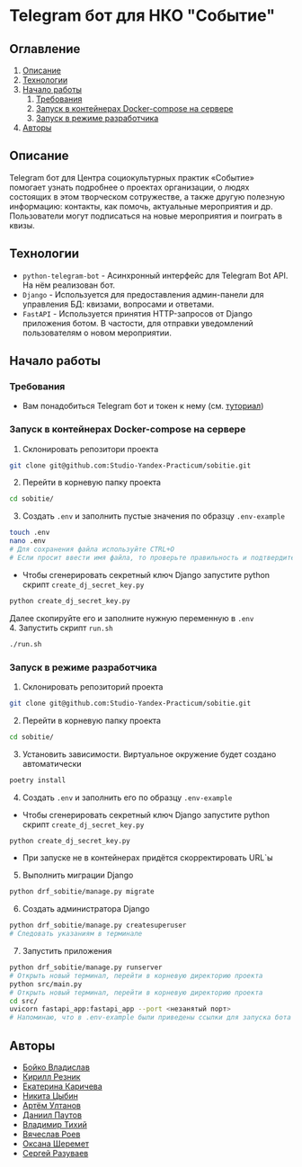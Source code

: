 # Telegram бот для НКО "Событие"
## Оглавление
1. [Описание](https://github.com/Studio-Yandex-Practicum/sobitie#описание)
2. [Технологии](https://github.com/Studio-Yandex-Practicum/sobitie#технологии)
3. [Начало работы](https://github.com/Studio-Yandex-Practicum/sobitie#начало-работы)
    1. [Требования](https://github.com/Studio-Yandex-Practicum/sobitie#требования)
    2. [Запуск в контейнерах Docker-compose на сервере](https://github.com/Studio-Yandex-Practicum/sobitie#запуск-в-контейнерах-docker-compose-на-сервере)
    3. [Запуск в режиме разработчика](https://github.com/Studio-Yandex-Practicum/sobitie#запуск-в-режиме-разработчика)
4. [Авторы](https://github.com/Studio-Yandex-Practicum/sobitie#авторы)
## Описание
Telegram бот для Центра социокультурных практик «Событие» помогает узнать подробнее о проектах организации, о людях состоящих в этом творческом сотружестве, а также другую полезную информацию: контакты, как помочь, актуальные мероприятия и др. Пользователи могут подписаться на новые мероприятия и поиграть в квизы. 
## Технологии
- `python-telegram-bot` - Асинхронный интерфейс для Telegram Bot API. На нём реализован бот.
- `Django` - Используется для предоставления админ-панели для управления БД: квизами, вопросами и ответами.
- `FastAPI` - Используется принятия HTTP-запросов от Django приложения ботом. В частости, для отправки уведомлений пользователям о новом мероприятии.
## Начало работы
### Требования
- Вам понадобиться Telegram бот и токен к нему (см. [туториал](https://core.telegram.org/bots/tutorial#obtain-your-bot-token))
### Запуск в контейнерах Docker-compose на сервере
1. Склонировать репозитори проекта
```BASH
git clone git@github.com:Studio-Yandex-Practicum/sobitie.git
```
2. Перейти в корневую папку проекта 
```BASH
cd sobitie/
```
3. Создать `.env` и заполнить пустые значения по образцу `.env-example`
```BASH
touch .env
nano .env
# Для сохранения файла используйте CTRL+O
# Если просит ввести имя файла, то проверьте правильность и подтвердите нажатием Enter
```
- Чтобы сгенерировать секретный ключ Django запустите python скрипт `create_dj_secret_key.py`
```BASH
python create_dj_secret_key.py
```
Далее скопируйте его и заполните нужную переменную в `.env`  
4. Запустить скрипт `run.sh`
```BASH
./run.sh
```
### Запуск в режиме разработчика
1. Склонировать репозиторий проекта
```BASH
git clone git@github.com:Studio-Yandex-Practicum/sobitie.git
```
2. Перейти в корневую папку проекта
```BASH
cd sobitie/
```
3. Установить зависимости. Виртуальное окружение будет создано автоматически
```BASH
poetry install
```
4. Создать `.env` и заполнить его по образцу `.env-example`
- Чтобы сгенерировать секретный ключ Django запустите python скрипт `create_dj_secret_key.py`
```BASH
python create_dj_secret_key.py
```
- При запуске не в контейнерах придётся скорректировать URL`ы
5. Выполнить миграции Django
```BASH
python drf_sobitie/manage.py migrate
```
6. Создать администратора Django
```BASH
python drf_sobitie/manage.py createsuperuser
# Следовать указаниям в терминале
```
7. Запустить приложения
```BASH
python drf_sobitie/manage.py runserver
# Открыть новый терминал, перейти в корневую директорию проекта
python src/main.py 
# Открыть новый терминал, перейти в корневую директорию проекта
cd src/
uvicorn fastapi_app:fastapi_app --port <незанятый порт>
# Напоминаю, что в .env-example были приведены ссылки для запуска бота в контейнерах, поэтому в .env их следовало скорректировать
```
## Авторы 
- [Бойко Владислав](https://github.com/bdwayne11)
- [Кирилл Резник](https://github.com/Invictus-7)
- [Екатерина Каричева](https://github.com/kh199)
- [Никита Цыбин](https://github.com/kellia1903)
- [Артём Ултанов](https://github.com/WayBro-54)
- [Даниил Паутов](https://github.com/TomatoInOil)
- [Владимир Тихий](https://github.com/vladimirramozin)
- [Вячеслав Роев](https://github.com/VyacheslavRoev)
- [Оксана Шеремет](https://github.com/sheremet-o)
- [Сергей Разуваев](https://github.com/RazuvaevSD)

